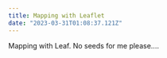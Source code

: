 ```yaml
---
title: Mapping with Leaflet
date: "2023-03-31T01:08:37.121Z"
---
```


Mapping with Leaf. No seeds for me please....
